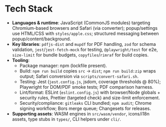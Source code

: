 # Tech Stack
- **Languages & runtime**: JavaScript (CommonJS modules) targeting Chromium-based browsers and Safari (via converter); popup/settings use HTML/CSS with `styles/apple.css`; structured messaging between popup/content/background.
- **Key libraries**: `pdfjs-dist` and `mupdf` for PDF handling, `zod` for schema validation, `jest`/`jest-fetch-mock` for testing, `@playwright/test` for e2e, `size-limit` for bundle budgets, `copyfiles`/`rimraf` for build copies.
- **Tooling**:
  - Package manager: npm (lockfile present).
  - Build: `npm run build` copies `src` → `dist`; `npm run build:zip` wraps output; Safari conversion via `scripts/convert-safari.sh`.
  - Testing: Jest (`jest.config.js`, jsdom, coverage thresholds @ 80%); Playwright for DOM/PDF smoke tests; PDF comparison harness.
  - Lint/format: ESLint (`eslint.config.js`) with browser/Node globals + security rules, Prettier (targeted check) and size-limit enforcement.
  - Security/compliance: `gitleaks` CLI bundled; `npm audit`; Chrome signing workflow; Bors merge queue; Changesets for releases.
- **Supporting assets**: WASM engines in `src/wasm/vendor`, icons/i18n assets, type stubs in `types/`, CLI helpers under `cli/`.

